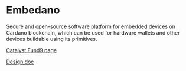 # Embedano

Secure and open-source software platform for embedded devices on Cardano blockchain, which can be used for hardware wallets and other devices buildable using its primitives.

[Catalyst Fund9 page](https://cardano.ideascale.com/c/idea/414017)

[Design doc](docs/design-doc.md)

